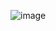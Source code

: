 ![image](https://github.com/hetshah72/music_system_clone/assets/114429065/322eee50-d428-4468-a0cd-1f4a796ca064)

